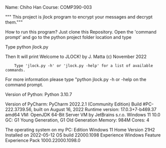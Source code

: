 
Name: Chiho Han
Course: COMP390-003

""" This project is jlock program to encrypt your messages and decrypt them."""

How to run this program? Just clone this Repository. Open the 'command prompt' and go to the python project folder location and type

Type python jlock.py

Then It will print 
        Welcome to JLOCK!
        by J. Matta
        (c) November 2022

        Type 'jlock.py -h' or 'jlock.py -help' for a list of available commands.

For more information please type "python jlock.py -h or -help on the command prompt.

Version of Python: Python 3.10.7

Version of PyCharm: 
	PyCharm 2022.2.1 (Community Edition)
	Build #PC-222.3739.56, built on August 16, 2022
	Runtime version: 17.0.3+7-b469.37 amd64
	VM: OpenJDK 64-Bit Server VM by JetBrains s.r.o.
	Windows 11 10.0
	GC: G1 Young Generation, G1 Old Generation
	Memory: 984M
	Cores: 4

The operating system on my PC:
	Edition Windows 	11 Home
	Version 		21H2
	Installed on		2022-‎05-‎12
	OS build 		22000.1098
	Experience 		Windows Feature Experience Pack 1000.22000.1098.0
